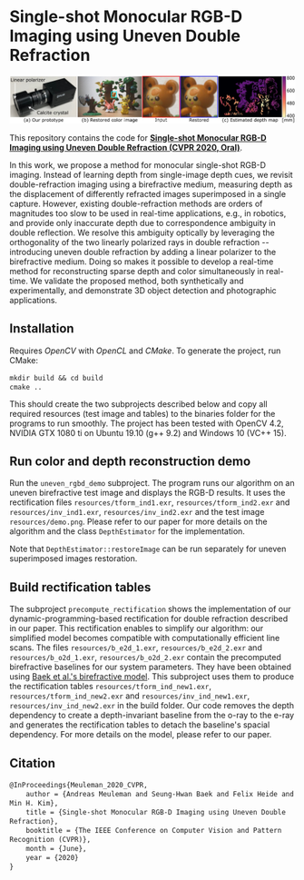 # Single-shot Monocular RGB-D Imaging using Uneven Double Refraction

![teaser](teaser.jpg)

This repository contains the code for **[Single-shot Monocular RGB-D Imaging using Uneven Double Refraction (CVPR 2020, Oral)](http://vclab.kaist.ac.kr/cvpr2020p2/)**. 

In this work, we propose a method for monocular single-shot RGB-D imaging. 
Instead of learning depth from single-image depth cues, we revisit double-refraction imaging using a birefractive 
medium, measuring depth as the displacement of differently refracted images superimposed in a single capture. 
However, existing double-refraction methods are orders of magnitudes too slow to be used in real-time applications, 
e.g., in robotics, and provide only inaccurate depth due to correspondence ambiguity in double reflection. 
We resolve this ambiguity optically by leveraging the orthogonality of the two linearly polarized rays in double
refraction -- introducing uneven double refraction by adding a linear polarizer to the birefractive medium. 
Doing so makes it possible to develop a real-time method for reconstructing sparse depth and color simultaneously 
in real-time. We validate the proposed method, both synthetically and experimentally, and demonstrate 3D object 
detection and photographic applications.

## Installation
Requires *OpenCV* with *OpenCL* and *CMake*. To generate the project, run CMake:

	mkdir build && cd build
	cmake .. 

This should create the two subprojects described below and copy all required resources 
(test image and tables) to the binaries folder for the programs to run smoothly.
The project has been tested with OpenCV 4.2, NVIDIA GTX 1080 ti on Ubuntu 19.10 (g++ 9.2) and Windows 10 (VC++ 15).

## Run color and depth reconstruction demo
Run the `uneven_rgbd_demo` subproject. The program runs our algorithm on an uneven birefractive test image and displays the RGB-D results.
It uses the rectification files `resources/tform_ind1.exr`, `resources/tform_ind2.exr` and `resources/inv_ind1.exr`, `resources/inv_ind2.exr` and the test image `resources/demo.png`.
Please refer to our paper for more details on the algorithm and the class `DepthEstimator` for the implementation.

Note that `DepthEstimator::restoreImage` can be run separately for uneven superimposed images restoration.

## Build rectification tables
The subproject `precompute_rectification` shows the implementation of our dynamic-programming-based rectification for double refraction described in our paper.
This rectification enables to simplify our algorithm: our simplified model becomes compatible with computationally efficient line scans.
The files `resources/b_e2d_1.exr`, `resources/b_e2d_2.exr` and `resources/b_o2d_1.exr`, `resources/b_o2d_2.exr` contain the precomputed birefractive baselines for our system parameters.
They have been obtained using [Baek et al.'s birefractive model](http://vclab.kaist.ac.kr/siggraphasia2016p1/).
This subproject uses them to produce the rectification tables `resources/tform_ind_new1.exr`, `resources/tform_ind_new2.exr` and `resources/inv_ind_new1.exr`, `resources/inv_ind_new2.exr` in the build folder.
Our code removes the depth dependency to create a depth-invariant baseline from the o-ray to the e-ray and 
generates the rectification tables to detach the baseline's spacial dependency. For more details on the model, please refer to our paper.

## Citation

	@InProceedings{Meuleman_2020_CVPR,
		author = {Andreas Meuleman and Seung-Hwan Baek and Felix Heide and Min H. Kim},
		title = {Single-shot Monocular RGB-D Imaging using Uneven Double Refraction},
		booktitle = {The IEEE Conference on Computer Vision and Pattern Recognition (CVPR)},
		month = {June},
		year = {2020}
	}
